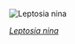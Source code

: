 
![Leptosia nina](https://upload.wikimedia.org/wikipedia/commons/thumb/3/35/Leptosia_nina-Kadavoor-2017-05-04-003.jpg/525px-Leptosia_nina-Kadavoor-2017-05-04-003.jpg)

*[Leptosia nina](https://wikipedia.org/wiki/File:Leptosia_nina-Kadavoor-2017-05-04-003.jpg)*
